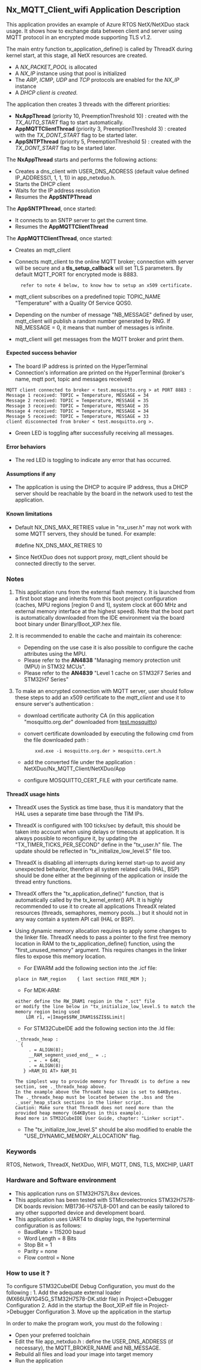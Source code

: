 
## <b>Nx_MQTT_Client_wifi Application Description</b>

This application provides an example of Azure RTOS NetX/NetXDuo stack usage.
It shows how to exchange data between client and server using MQTT protocol in an encrypted mode supporting TLS v1.2.

The main entry function tx_application_define() is called by ThreadX during kernel start, at this stage, all NetX resources are created.

 + A <i>NX_PACKET_POOL</i> is allocated
 + A <i>NX_IP</i> instance using that pool is initialized
 + The <i>ARP</i>, <i>ICMP</i>, <i>UDP</i> and <i>TCP</i> protocols are enabled for the <i>NX_IP</i> instance
 + A <i>DHCP client is created.</i>

The application then creates 3 threads with the different priorities:

 + **NxAppThread** (priority 10, PreemptionThreshold 10) : created with the <i>TX_AUTO_START</i> flag to start automatically.
 + **AppMQTTClientThread** (priority 3, PreemptionThreshold 3) : created with the <i>TX_DONT_START</i> flag to be started later.
 + **AppSNTPThread** (priority 5, PreemptionThreshold 5) : created with the <i>TX_DONT_START</i> flag to be started later.

The **NxAppThread** starts and performs the following actions:

  + Creates a dns_client with USER_DNS_ADDRESS (default value defined IP_ADDRESS(1, 1, 1, 1)) in app_netxduo.h.
  + Starts the DHCP client
  + Waits for the IP address resolution
  + Resumes the **AppSNTPThread**

The **AppSNTPThread**, once started:

  + It connects to an SNTP server to get the current time.
  + Resumes the **AppMQTTClientThread**

The **AppMQTTClientThread**, once started:

  + Creates an mqtt_client
  + Connects mqtt_client to the online MQTT broker; connection with server will be secure and a **tls_setup_callback** will set TLS parameters.
    By default MQTT_PORT for encrypted mode is 8883.

          refer to note 4 below, to know how to setup an x509 certificate.

  + mqtt_client subscribes on a predefined topic TOPIC_NAME "Temperature" with a Quality Of Service QOS0.
  + Depending on the number of message "NB_MESSAGE" defined by user, mqtt_client will publish a random number generated by RNG. If NB_MESSAGE = 0, it means that number of messages is infinite.
  + mqtt_client will get messages from the MQTT broker and print them.

#### <b> Expected success behavior</b>

 + The board IP address is printed on the HyperTerminal
 + Connection's information are printed on the HyperTerminal (broker's name, mqtt port, topic and messages received)

 ```
MQTT client connected to broker < test.mosquitto.org > at PORT 8883 :
Message 1 received: TOPIC = Temperature, MESSAGE = 34
Message 2 received: TOPIC = Temperature, MESSAGE = 35
Message 3 received: TOPIC = Temperature, MESSAGE = 35
Message 4 received: TOPIC = Temperature, MESSAGE = 34
Message 5 received: TOPIC = Temperature, MESSAGE = 33
client disconnected from broker < test.mosquitto.org >.
 ```
 + Green LED is toggling after successfully receiving all messages.

#### <b> Error behaviors</b>

+ The red LED is toggling to indicate any error that has occurred.

#### <b> Assumptions if any</b>

- The application is using the DHCP to acquire IP address, thus a DHCP server should be reachable by the board in the network used to test the application.

#### <b>Known limitations</b>

* Default NX_DNS_MAX_RETRIES value in "nx_user.h" may not work with some MQTT servers, they should be tuned. For example:

    #define NX_DNS_MAX_RETRIES  10

* Since NetXDuo does not support proxy, mqtt_client should be connected directly to the server.

### <b>Notes</b>

 1.  This application runs from the external flash memory. It is launched from a first boot stage and inherits from this boot project configuration (caches, MPU regions [region 0 and 1], system clock at 600 MHz and external memory interface at the highest speed). 
      Note that the boot part is automatically downloaded from the IDE environment via the board boot binary under Binary/Boot_XIP.hex file.

 2.  It is recommended to enable the cache and maintain its coherence:
      - Depending on the use case it is also possible to configure the cache attributes using the MPU.
      - Please refer to the **AN4838** "Managing memory protection unit (MPU) in STM32 MCUs".
      - Please refer to the **AN4839** "Level 1 cache on STM32F7 Series and STM32H7 Series"

 3. To make an encrypted connection with MQTT server, user should follow these steps to add an x509 certificate to the _mqtt\_client_ and use it to ensure server's authentication :
      - download certificate authority CA (in this application "mosquitto.org.der" downloaded from [test.mosquitto](https://test.mosquitto.org))
      - convert certificate downloaded by executing the following cmd from the file downloaded path :

                xxd.exe -i mosquitto.org.der > mosquitto.cert.h

      - add the converted file under the application : NetXDuo/Nx_MQTT_Client/NetXDuo/App
      - configure MOSQUITTO_CERT_FILE with your certificate name.

#### <b>ThreadX usage hints</b>

 - ThreadX uses the Systick as time base, thus it is mandatory that the HAL uses a separate time base through the TIM IPs.
 - ThreadX is configured with 100 ticks/sec by default, this should be taken into account when using delays or timeouts at application. It is always possible to reconfigure it, by updating the "TX_TIMER_TICKS_PER_SECOND" define in the "tx_user.h" file. The update should be reflected in "tx_initialize_low_level.S" file too.
 - ThreadX is disabling all interrupts during kernel start-up to avoid any unexpected behavior, therefore all system related calls (HAL, BSP) should be done either at the beginning of the application or inside the thread entry functions.
 - ThreadX offers the "tx_application_define()" function, that is automatically called by the tx_kernel_enter() API.
   It is highly recommended to use it to create all applications ThreadX related resources (threads, semaphores, memory pools...)  but it should not in any way contain a system API call (HAL or BSP).
 - Using dynamic memory allocation requires to apply some changes to the linker file.
   ThreadX needs to pass a pointer to the first free memory location in RAM to the tx_application_define() function,
   using the "first_unused_memory" argument.
   This requires changes in the linker files to expose this memory location.
    + For EWARM add the following section into the .icf file:
     ```
	 place in RAM_region    { last section FREE_MEM };
	 ```
    + For MDK-ARM:
	```
    either define the RW_IRAM1 region in the ".sct" file
    or modify the line below in "tx_initialize_low_level.S to match the memory region being used
        LDR r1, =|Image$$RW_IRAM1$$ZI$$Limit|
	```
    + For STM32CubeIDE add the following section into the .ld file:
	```
    ._threadx_heap :
      {
         . = ALIGN(8);
         __RAM_segment_used_end__ = .;
         . = . + 64K;
         . = ALIGN(8);
       } >RAM_D1 AT> RAM_D1
	```

       The simplest way to provide memory for ThreadX is to define a new section, see ._threadx_heap above.
       In the example above the ThreadX heap size is set to 64KBytes.
       The ._threadx_heap must be located between the .bss and the ._user_heap_stack sections in the linker script.
       Caution: Make sure that ThreadX does not need more than the provided heap memory (64KBytes in this example).
       Read more in STM32CubeIDE User Guide, chapter: "Linker script".

    + The "tx_initialize_low_level.S" should be also modified to enable the "USE_DYNAMIC_MEMORY_ALLOCATION" flag.

### <b>Keywords</b>

RTOS, Network, ThreadX, NetXDuo, WIFI, MQTT, DNS, TLS, MXCHIP, UART

### <b>Hardware and Software environment</b>

 - This application runs on STM32H7S7L8xx devices.
 - This application has been tested with STMicroelectronics STM32H7S78-DK boards revision: MB1736-H7S7L8-D01
   and can be easily tailored to any other supported device and development board.
 - This application uses UART4 to display logs, the hyperterminal configuration is as follows:
      - BaudRate = 115200 baud
      - Word Length = 8 Bits
      - Stop Bit = 1
      - Parity = none
      - Flow control = None

###  <b>How to use it ?</b>

 To configure STM32CubeIDE Debug Configuration, you must do the following :
    1. Add the adequate external loader (MX66UW1G45G_STM32H7S78-DK.stldr file) in Project->Debugger Configuration
    2. Add in the startup the Boot_XIP.elf file in Project->Debugger Configuration
    3. Move up the application in the startup

In order to make the program work, you must do the following :

 - Open your preferred toolchain
 - Edit the file app_netxduo.h : define the USER_DNS_ADDRESS (if necessary), the MQTT_BROKER_NAME and NB_MESSAGE.
 - Rebuild all files and load your image into target memory
 - Run the application
